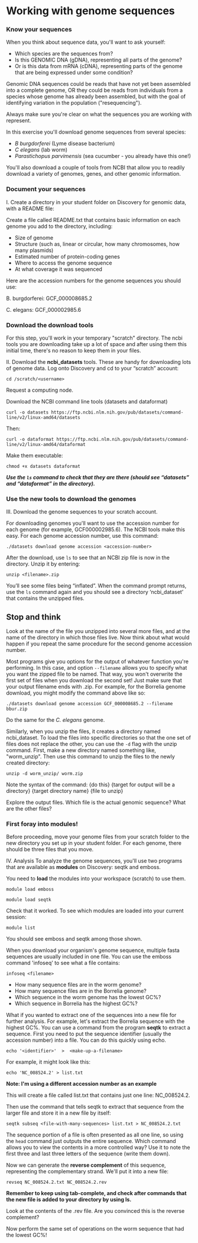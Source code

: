 # Working with genome sequences

### Know your sequences

When you think about sequence data, you'll want to ask yourself:
* Which species are the sequences from?
* Is this GENOMIC DNA (gDNA), representing all parts of the genome? 
* Or is this data from mRNA (cDNA), representing parts of the genome that are being expressed under some condition?

Genomic DNA sequences could be reads that have not yet been assembled into a complete genome, OR they could be reads from individuals from a species whose genome has already been assembled, but with the goal of identifying variation in the population ("resequencing").

Always make sure you're clear on what the sequences you are working with represent.

In this exercise you'll download genome sequences from several species:
* _B burgdorferei_ (Lyme disease bacterium)
* _C elegans_ (lab worm)
* _Parastichopus parvimensis_ (sea cucumber - you already have this one!)

You'll also download a couple of tools from NCBI that allow you to readily download a variety of genomes, genes, and other genomic information.

### Document your sequences

I.  Create a directory in your student folder on Discovery for genomic data, with a README file:

Create a file called README.txt that contains basic information on each genome you add to the directory, including:
*	Size of genome
*	Structure (such as, linear or circular, how many chromosomes, how many plasmids)
*	Estimated number of protein-coding genes
*	Where to access the genome sequence
* At what coverage it was sequenced

Here are the accession numbers for the genome sequences you should use:

B. burgdorferei: GCF_000008685.2

C. elegans: GCF_000002985.6 

### Download the download tools

For this step, you'll work in your temporary "scratch" directory. The ncbi tools you are downloading take up a lot of space and after using them this initial time, there's no reason to keep them in your files.

II.  Download the **ncbi_datasets** tools. These are handy for downloading lots of genome data. Log onto Discovery and cd to your “scratch” account:

`cd /scratch/<username>`

Request a computing node.

Download the NCBI command line tools (datasets and dataformat)

`curl -o datasets https://ftp.ncbi.nlm.nih.gov/pub/datasets/command-line/v2/linux-amd64/datasets`

Then:

`curl -o dataformat https://ftp.ncbi.nlm.nih.gov/pub/datasets/command-line/v2/linux-amd64/dataformat`

Make them executable: 

`chmod +x datasets dataformat`

***Use the `ls` command to check that they are there (should see “datasets” and “dataformat” in the directory).***
  
### Use the new tools to download the genomes

III.  Download the genome sequences to your scratch account.

For downloading genomes you'll want to use the accession number for each genome (for example, GCF000002985.6). The NCBI tools make this easy. For each genome accession number, use this command:

`./datasets download genome accession <accession-number>`

After the download, use `ls` to see that an NCBI zip file is now in the directory. Unzip it by entering:

`unzip <filename>.zip`

You’ll see some files being “inflated”. When the command prompt returns, use the `ls` command again and you should see a directory ‘ncbi_dataset’ that contains the unzipped files.

## Stop and think

Look at the name of the file you unzipped into several more files, and at the name of the directory in which those files live. Now think about what would happen if you repeat the same procedure for the second genome accession number. 

Most programs give you options for the output of whatever function you're performing. In this case, and option `--filename` allows you to specify what you want the zipped file to be named. That way, you won't overwrite the first set of files when you download the second set! Just make sure that your output filename ends with .zip. For example, for the Borrelia genome download, you might modify the command above like so:

`./datasets download genome accession GCF_000008685.2 --filename bbur.zip`

Do the same for the _C. elegans_ genome. 

Similarly, when you unzip the files, it creates a directory named ncbi_dataset. To load the files into specific directories so that the one set of files does not replace the other, you can use the `-d` flag with the unzip command. First, make a new directory named something like, "worm_unzip". Then use this command to unzip the files to the newly created directory:

`unzip -d worm_unzip/ worm.zip`

Note the syntax of the command: {do this} {target for output will be a directory} {target directory name} {file to unzip} 

Explore the output files. Which file is the actual genomic sequence? What are the other files?

### First foray into modules!

Before proceeding, move your genome files from your scratch folder to the new directory you set up in your student folder. For each genome, there should be three files that you move.

IV.  Analysis
To analyze the genome sequences, you'll use two programs that are available as **modules** on Discovery: seqtk and emboss.

You need to **load** the modules into your workspace (scratch) to use them.

`module load emboss`

`module load seqtk`

Check that it worked. To see which modules are loaded into your current session:

`module list`

You should see emboss and seqtk among those shown.

When you download your organism's genome sequence, multiple fasta sequences are usually included in one file. You can use the emboss command 'infoseq' to see what a file contains:

`infoseq <filename>`

* How many sequence files are in the worm genome?
* How many sequence files are in the Borrelia genome?
* Which sequence in the worm genome has the lowest GC%?
* Which sequence in Borrelia has the highest GC%?

What if you wanted to extract one of the sequences into a new file for further analysis. For example, let's extract the Borrelia sequence with the highest GC%. You can use a command from the program **seqtk** to extract a sequence. First you need to put the sequence identifier (usually the accession number) into a file. You can do this quickly using echo. 

`echo '<identifier>'  >  <make-up-a-filename>`

For example, it might look like this:

`echo 'NC_008524.2' > list.txt`

**Note: I'm using a different accession number as an example**

This will create a file called list.txt that contains just one line: NC_008524.2.

Then use the command that tells seqtk to extract that sequence from the larger file and store it in a new file by itself:

`seqtk subseq <file-with-many-sequences> list.txt > NC_008524.2.txt`

The sequence portion of a file is often presented as all one line, so using the `head` command just outputs the entire sequence. Which command allows you to view the contents in a more controlled way? Use it to note the first three and last three letters of the sequence (write them down).

Now we can generate the **reverse complement** of this sequence, representing the complementary strand. We'll put it into a new file:

`revseq NC_008524.2.txt NC_008524.2.rev`

**Remember to keep using tab-complete, and check after commands that the new file is added to your directory by using ls.**

Look at the contents of the .rev file. Are you convinced this is the reverse complement?

Now perform the same set of operations on the worm sequence that had the lowest GC%!
